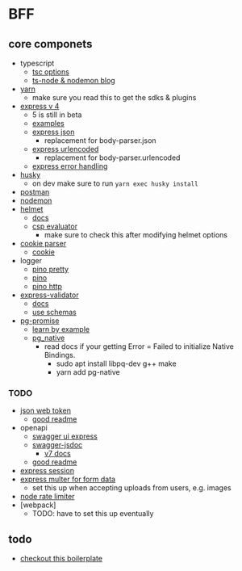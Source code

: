 # BFF

## core componets

- typescript
  - [tsc options](https://www.typescriptlang.org/docs/handbook/compiler-options.html)
  - [ts-node & nodemon blog](https://blog.logrocket.com/configuring-nodemon-with-typescript/)
- [yarn](https://yarnpkg.com/getting-started/recipes)
  - make sure you read this to get the sdks & plugins
- [express v 4](https://expressjs.com/en/starter/installing.html)
  - 5 is still in beta
  - [examples](https://github.com/expressjs/express/tree/master/examples)
  - [express json](https://expressjs.com/en/api.html#express.json)
    - replacement for body-parser.json
  - [express urlencoded](https://expressjs.com/en/api.html#express.urlencoded)
    - replacement for body-parser.urlencoded
  - [express error handling](https://expressjs.com/en/guide/error-handling.html)
- [husky](https://github.com/typicode/husky)
  - on dev make sure to run `yarn exec husky install`
- [postman](https://www.postman.com/downloads/)
- [nodemon](https://github.com/remy/nodemon)
- [helmet](https://github.com/helmetjs/helmet)
  - [docs](https://helmetjs.github.io/)
  - [csp evaluator](https://csp-evaluator.withgoogle.com/)
    - make sure to check this after modifying helmet options
- [cookie parser](https://github.com/expressjs/cookie-parser)
  - [cookie](https://github.com/jshttp/cookie)
- logger
  - [pino pretty](https://github.com/pinojs/pino-pretty)
  - [pino](https://github.com/pinojs/pino/blob/master/docs/web.md#pino-with-express)
  - [pino http](https://github.com/pinojs/pino-http#logger-options)
- [express-validator](https://github.com/express-validator/express-validator)
  - [docs](https://express-validator.github.io/docs/)
  - [use schemas](https://express-validator.github.io/docs/schema-validation.html)
- [pg-promise](https://vitaly-t.github.io/pg-promise/)
  - [learn by example](https://github.com/vitaly-t/pg-promise/wiki/Learn-by-Example)
  - [pg_native](https://github.com/brianc/node-pg-native)
    - read docs if your getting Error = Failed to initialize Native Bindings.
      - sudo apt install libpq-dev g++ make
      - yarn add pg-native

### TODO

- [json web token](https://github.com/auth0/node-jsonwebtoken)
  - [good readme](https://www.digitalocean.com/community/tutorials/nodejs-jwt-expressjs)
- openapi
  - [swagger ui express](https://github.com/scottie1984/swagger-ui-express)
  - [swagger-jsdoc](https://github.com/Surnet/swagger-jsdoc)
    - [v7 docs](https://github.com/Surnet/swagger-jsdoc/tree/v7/docs)
  - [good readme](https://javascript.plainenglish.io/how-to-implement-and-use-swagger-in-nodejs-d0b95e765245)
- [express session](https://github.com/expressjs/session)
- [express multer for form data](https://github.com/expressjs/multer)
  - set this up when accepting uploads from users, e.g. images
- [node rate limiter](https://github.com/animir/node-rate-limiter-flexible)
- [webpack]
  - TODO: have to set this up eventually

## todo

- [checkout this boilerplate](https://github.com/w3tecch/express-typescript-boilerplate/blob/develop/nodemon.json)
